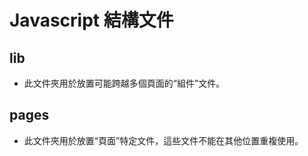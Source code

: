 # Javascript 結構文件

## lib

* 此文件夾用於放置可能跨越多個頁面的“組件”文件。

## pages

* 此文件夾用於放置“頁面”特定文件，這些文件不能在其他位置重複使用。
